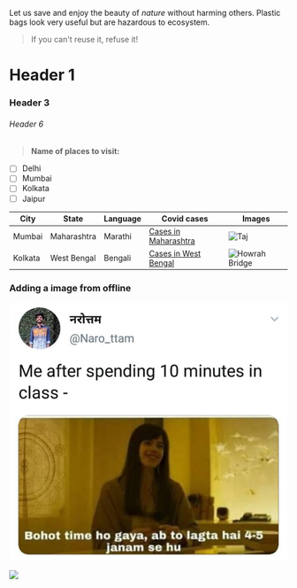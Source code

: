 Let us save and enjoy the beauty of _nature_ without harming others. Plastic bags look very useful but are hazardous to ecosystem.

>  If you can't reuse it, refuse it!

# Header 1

### Header 3

###### Header 6

> **Name of places to visit:**
- [ ] Delhi
- [ ] Mumbai
- [ ] Kolkata
- [ ] Jaipur

City | State | Language | Covid cases | Images
--- | --- | --- | --- | ---
Mumbai | Maharashtra | Marathi | [Cases in Maharashtra](https://www.covid19india.org/state/MH) | ![](https://cdn.britannica.com/26/84526-050-45452C37/Gateway-monument-India-entrance-Mumbai-Harbour-coast.jpg "Taj")
Kolkata | West Bengal | Bengali | [Cases in West Bengal](https://www.covid19india.org/state/WB) | ![](https://www.holidify.com/images/bgImages/KOLKATA.jpg "Howrah Bridge")

### Adding a image from offline

![](50years.jpg "Meme")

[![](https://user-images.githubusercontent.com/81621003/114964793-0b2ce100-9e8d-11eb-9b07-d9ea436af8af.jpg)](https://youtu.be/7xdt3z85hu4)
